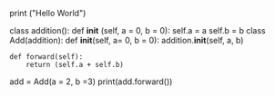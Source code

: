 print ("Hello World")

class addition():
    def __init__ (self, a = 0, b = 0):
        self.a = a
        self.b = b
class Add(addition):
    def __init__(self, a= 0, b = 0):
        addition.__init__(self, a, b)

    def forward(self):
        return (self.a + self.b)

add = Add(a = 2, b =3)
print(add.forward())
